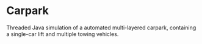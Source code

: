 # Carpark

Threaded Java simulation of a automated multi-layered carpark, containing a single-car lift and multiple towing vehicles.
